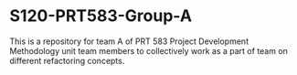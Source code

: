 # S120-PRT583-Group-A
This is a repository for team A of PRT 583 Project Development Methodology unit team members to collectively work as a part of team on different refactoring concepts. 
